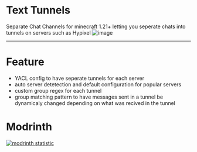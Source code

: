 # Text Tunnels 
Separate Chat Channels for minecraft 1.21+ 
letting you seperate chats into tunnels on servers such as Hypixel
![image](https://github.com/user-attachments/assets/94aee7bd-5112-4158-813f-ec2b8eb7789e)

--- 
# Feature
- YACL config to have seperate tunnels for each server
- auto server detetection and default configuration for popular servers
- custom group regex for each tunnel
- group matching pattern to have messages sent in a tunnel be dynamicaly changed depending on what was recived in the tunnel


# Modrinth 
[![modrinth statistic](https://img.shields.io/modrinth/dt/text-tunnels?color=00AF5C&label=Download&labelColor=cecece00AF5C&logo=modrinth)](https://modrinth.com/mod/text-tunnels)
